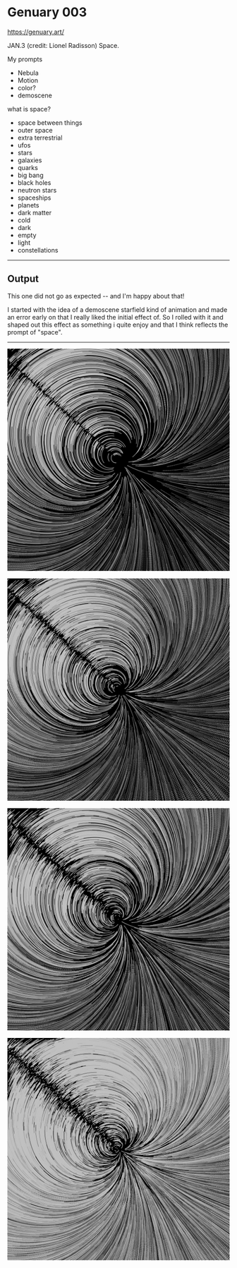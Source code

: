 # Genuary 003

https://genuary.art/

JAN.3 (credit: Lionel Radisson)
Space.

My prompts

- Nebula
- Motion
- color?
- demoscene


what is space?

- space between things
- outer space
- extra terrestrial
- ufos
- stars
- galaxies
- quarks
- big bang
- black holes
- neutron stars
- spaceships
- planets
- dark matter
- cold
- dark
- empty
- light
- constellations


-----

## Output

This one did not go as expected -- and I'm happy about that!

I started with the idea of a demoscene starfield kind of animation and made an error early on that I really liked the initial effect of. So I rolled with it and shaped out this effect as something i quite enjoy and that I think reflects the prompt of "space".

-----

![00](./doc/00--genuary-003-space-1ba8b212f04269a268ce0fe7379d11c9-2022-01-03T21_15_00.453Z.jpg)

![01](./doc/01--genuary-003-space-16561d2afec1adde75178af83090c25f-2022-01-03T21_13_27.737Z.jpg)

![02](./doc/02--genuary-003-space-0a0f1397fd185e8e7c4b22819b52d504-2022-01-03T21_14_13.596Z.jpg)

![03](./doc/03--genuary-003-space-1d2a7290e9fa451d937ca81fdd196df3-2022-01-03T21_13_48.405Z.jpg)